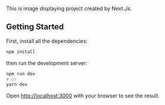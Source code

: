 This is image displaying project created by Next.Js.

## Getting Started

First, install all the dependencies:

```bash
npm install
```

then run the development server:

```bash
npm run dev
# or
yarn dev
```

Open [http://localhost:3000](http://localhost:3000) with your browser to see the result.
